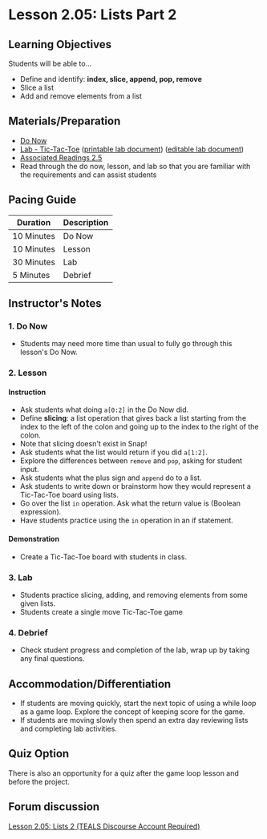 # Lesson 2.05: Lists Part 2

## Learning Objectives

Students will be able to...

* Define and identify: **index, slice, append, pop, remove**
* Slice a list
* Add and remove elements from a list

## Materials/Preparation

* [Do Now][]
* [Lab - Tic-Tac-Toe][] ([printable lab document][]) ([editable lab document][])
* [Associated Readings 2.5](https://tealsk12.gitbook.io/intro-cs-2/readings#2-5)
* Read through the do now, lesson, and lab so that you are familiar with the requirements and can assist students

## Pacing Guide

| **Duration**   | **Description** |
| ---------- | ----------- |
| 10 Minutes  | Do Now      |
| 10 Minutes | Lesson      |
| 30 Minutes | Lab         |
| 5 Minutes | Debrief  |

## Instructor's Notes

### 1. Do Now

* Students may need more time than usual to fully go through this lesson's Do Now.

### 2. Lesson

#### Instruction

* Ask students what doing `a[0:2]` in the Do Now did.
* Define **slicing**: a list operation that gives back a list starting from the index to the left of the colon and going up to the index to the right of the colon.
* Note that slicing doesn't exist in Snap!
* Ask students what the list would return if you did `a[1:2]`.
* Explore the differences between `remove` and `pop`, asking for student input.
* Ask students what the plus sign and `append` do to a list.
* Ask students to write down or brainstorm how they would represent a Tic-Tac-Toe board using lists.
* Go over the list `in` operation. Ask what the return value is (Boolean expression).
* Have students practice using the `in` operation in an if statement.

#### Demonstration

* Create a Tic-Tac-Toe board with students in class.

### 3. Lab

* Students practice slicing, adding, and removing elements from some given lists.
* Students create a single move Tic-Tac-Toe game

### 4. Debrief

* Check student progress and completion of the lab, wrap up by taking any final questions.

## Accommodation/Differentiation

* If students are moving quickly, start the next topic of using a while loop as a game loop. Explore the concept of keeping score for the game.
* If students are moving slowly then spend an extra day reviewing lists and completing lab activities.

## Quiz Option

There is also an opportunity for a quiz after the game loop lesson and before the project.

## Forum discussion

[Lesson 2.05: Lists 2 (TEALS Discourse Account Required)](https://forums.tealsk12.org/c/2nd-semester-unit-2/lesson-2-05-lists-2)
  
[Do Now]:do_now.md
[Lab - Tic-Tac-Toe]:lab.md
[printable lab document]: https://github.com/TEALSK12/2nd-semester-introduction-to-computer-science/raw/master/units/2_unit/05_lesson/lab.pdf
[editable lab document]: https://github.com/TEALSK12/2nd-semester-introduction-to-computer-science/raw/master/units/2_unit/05_lesson/lab.docx
